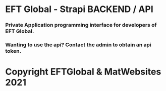 # EFT Global - Strapi BACKEND / API

### Private Application programming interface for developers of EFT Global.

### Wanting to use the api? Contact the admin to obtain an api token. 




# Copyright EFTGlobal & MatWebsites 2021
